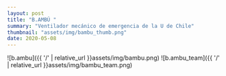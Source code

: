 ```yaml
---
layout: post
title: "B.AMBÚ "
summary: "Ventilador mecánico de emergencia de la U de Chile"
thumbnail: "assets/img/bambu_thumb.png"
date: 2020-05-08
---
```



![b.ambu]({{ '/' | relative_url }}assets/img/bambu.png)
![b.ambu_team]({{ '/' | relative_url }}assets/img/bambu_team.png)